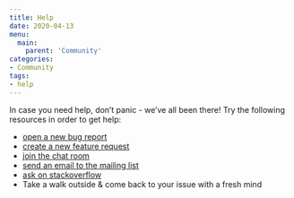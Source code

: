 ```yaml
---
title: Help
date: 2020-04-13
menu:
  main:
    parent: 'Community'
categories:
- Community
tags:
- help
---
```


In case you need help, don’t panic - we’ve all been there! Try the following resources in order to get help:

- [open a new bug report](https://github.com/metio/krei/issues/new?assignees=sebhoss&labels=bug&template=bug_report.md&title=)
- [create a new feature request](https://github.com/metio/krei/issues/new?assignees=&labels=enhancement&template=feature_request.md&title=)
- [join the chat room](https://riot.im/app/#/room/#krei:matrix.org)
- [send an email to the mailing list](https://metio.groups.io/g/krei/topics)
- [ask on stackoverflow](https://stackoverflow.com/questions/tagged/krei)
- Take a walk outside & come back to your issue with a fresh mind
